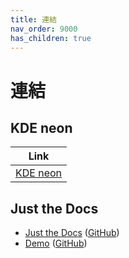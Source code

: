 ```yaml
---
title: 連結
nav_order: 9000
has_children: true
---
```



# 連結


## KDE neon

| Link |
| ---- |
| [KDE neon](https://neon.kde.org/) |




## Just the Docs

* [Just the Docs](https://pmarsceill.github.io/just-the-docs/) ([GitHub](https://github.com/pmarsceill/just-the-docs))
* [Demo](https://pmarsceill.github.io/jtd-remote/) ([GitHub](https://github.com/pmarsceill/jtd-remote))

